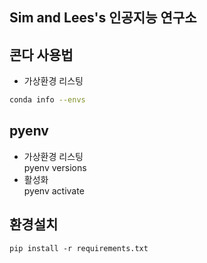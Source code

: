 ## Sim and Lees's 인공지능 연구소  


## 콘다 사용법
- 가상환경 리스팅  
```sh
conda info --envs  
```

## pyenv
- 가상환경 리스팅  
pyenv versions  
- 활성화  
pyenv activate


## 환경설치 
```
pip install -r requirements.txt
```